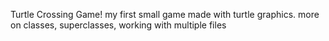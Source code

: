 Turtle Crossing Game!
my first small game made with turtle graphics. 
more on classes, superclasses, working with multiple files

